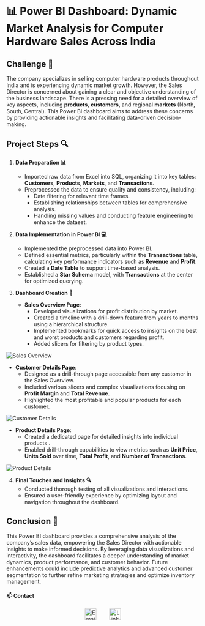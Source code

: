 # 📊 Power BI Dashboard: Dynamic Market Analysis for Computer Hardware Sales Across India

## Challenge 🚀
The company specializes in selling computer hardware products throughout India and is experiencing dynamic market growth. However, the Sales Director is concerned about gaining a clear and objective understanding of the business landscape. There is a pressing need for a detailed overview of key aspects, including **products**, **customers**, and regional **markets** (North, South, Central). This Power BI dashboard aims to address these concerns by providing actionable insights and facilitating data-driven decision-making.

## Project Steps 🔍

1. **Data Preparation 📊**
   - Imported raw data from Excel into SQL, organizing it into key tables: **Customers**, **Products**, **Markets**, and **Transactions**.
   - Preprocessed the data to ensure quality and consistency, including:
     - Date filtering for relevant time frames.
     - Establishing relationships between tables for comprehensive analysis.
     - Handling missing values and conducting feature engineering to enhance the dataset.

2. **Data Implementation in Power BI 💻**
   - Implemented the preprocessed data into Power BI.
   - Defined essential metrics, particularly within the **Transactions** table, calculating key performance indicators such as **Revenue** and **Profit**.
   - Created a **Date Table** to support time-based analysis.
   - Established a **Star Schema** model, with **Transactions** at the center for optimized querying.

3. **Dashboard Creation 🎨**
   - **Sales Overview Page**:
     - Developed visualizations for profit distribution by market.
     - Created a timeline with a drill-down feature from years to months using a hierarchical structure.
     - Implemented bookmarks for quick access to insights on the best and worst products and customers regarding profit.
     - Added slicers for filtering by product types.
       
![Sales Overview](https://github.com/user-attachments/assets/e0733b70-7f99-41c8-8ac0-ce7474f6e47d)
   - **Customer Details Page**:
     - Designed as a drill-through page accessible from any customer in the Sales Overview.
     - Included various slicers and complex visualizations focusing on **Profit Margin** and **Total Revenue**.
     - Highlighted the most profitable and popular products for each customer.
       
![Customer Details](https://github.com/user-attachments/assets/e71f2ff8-7ee7-45b4-9ad3-bdf4789348f5)
   - **Product Details Page**:
     - Created a dedicated page for detailed insights into individual products .
     - Enabled drill-through capabilities to view metrics such as **Unit Price**, **Units Sold** over time, **Total Profit**, and **Number of Transactions**.
       
![Product Details](https://github.com/user-attachments/assets/48e4e7fa-be55-4f24-bb3c-ff0d775782d2)

4. **Final Touches and Insights 🔍**
   - Conducted thorough testing of all visualizations and interactions.
   - Ensured a user-friendly experience by optimizing layout and navigation throughout the dashboard.

## Conclusion 🎉
This Power BI dashboard provides a comprehensive analysis of the company’s sales data, empowering the Sales Director with actionable insights to make informed decisions. By leveraging data visualizations and interactivity, the dashboard facilitates a deeper understanding of market dynamics, product performance, and customer behavior. Future enhancements could include predictive analytics and advanced customer segmentation to further refine marketing strategies and optimize inventory management.

#### 📫 Contact 
<div style="text-align: center;">
  <a href="mailto:lauren.gallegoropero@gmail.com" style="display: inline-block; margin-right: 30px;">
    <img src="https://external-content.duckduckgo.com/iu/?u=https%3A%2F%2Ftse2.mm.bing.net%2Fth%3Fid%3DOIP.GPb0ZcxnKxbRAXHa3xNw3QHaHa%26pid%3DApi&f=1&ipt=4371e1e26750a70ea8a1e846e34d3c3685b4199092807f925c8fd83820b0224c&ipo=images" alt="Email" width="30">
  </a>
  <a href="https://www.linkedin.com/in/lauren-gallego-ropero/" target="_blank" style="display: inline-block;">
    <img src="https://external-content.duckduckgo.com/iu/?u=https%3A%2F%2Ffreelogopng.com%2Fimages%2Fall_img%2F1656996524linkedin-app-icon.png&f=1&nofb=1&ipt=7c10c25f586f2064f67e02e144040429a2b1c65c2aae6c39e1fa8076f98060fc&ipo=images" width="30" alt="LinkedIn Profile">
  </a>
</div>

